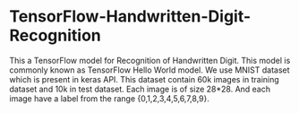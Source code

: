 # TensorFlow-Handwritten-Digit-Recognition
This a TensorFlow model for Recognition of Handwritten Digit. This model is commonly known as TensorFlow Hello World model.  We use MNIST dataset which is present in keras API. This dataset contain 60k images in training dataset and 10k in test dataset. Each image is of size 28*28. And each image have a label from the range {0,1,2,3,4,5,6,7,8,9}.
